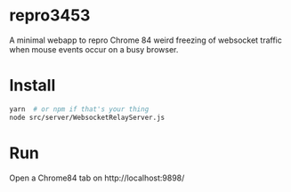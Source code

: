 # repro3453
A minimal webapp to repro Chrome 84 weird freezing of websocket traffic when mouse events occur on a busy browser.

# Install
```bash
yarn  # or npm if that's your thing
node src/server/WebsocketRelayServer.js
```
# Run
Open a Chrome84 tab on http://localhost:9898/
